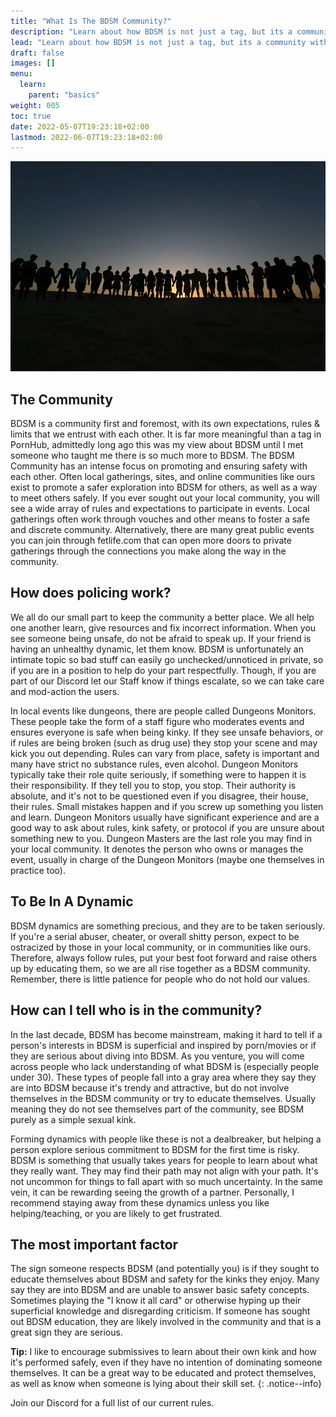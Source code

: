 ```yaml
---
title: "What Is The BDSM Community?"
description: "Learn about how BDSM is not just a tag, but its a community with tons of great people. Learn how to navigate the hidden world of BDSM"
lead: "Learn about how BDSM is not just a tag, but its a community with tons of great people. Learn how to navigate the hidden world of BDSM"
draft: false
images: []
menu:
  learn:
    parent: "basics"
weight: 005
toc: true
date: 2022-05-07T19:23:18+02:00
lastmod: 2022-06-07T19:23:18+02:00
---
```


![Image](people-4050698_960_720.jpeg)

## The Community

BDSM is a community first and foremost, with its own expectations, rules & limits that we entrust with each other. It is far more meaningful than a tag in PornHub, admittedly long ago this was my view about BDSM until I met someone who taught me there is so much more to BDSM. The BDSM Community has an intense focus on promoting and ensuring safety with each other. Often local gatherings, sites, and online communities like ours exist to promote a safer exploration into BDSM for others, as well as a way to meet others safely. If you ever sought out your local community, you will see a wide array of rules and expectations to participate in events. Local gatherings often work through vouches and other means to foster a safe and discrete community. Alternatively, there are many great public events you can join through fetlife.com that can open more doors to private gatherings through the connections you make along the way in the community.

## How does policing work?

We all do our small part to keep the community a better place. We all help one another learn, give resources and fix incorrect information. When you see someone being unsafe, do not be afraid to speak up. If your friend is having an unhealthy dynamic, let them know. BDSM is unfortunately an intimate topic so bad stuff can easily go unchecked/unnoticed in private, so if you are in a position to help do your part respectfully. Though, if you are part of our Discord let our Staff know if things escalate, so we can take care and mod-action the users.

In local events like dungeons, there are people called Dungeons Monitors. These people take the form of a staff figure who moderates events and ensures everyone is safe when being kinky. If they see unsafe behaviors, or if rules are being broken (such as drug use) they stop your scene and may kick you out depending. Rules can vary from place, safety is important and many have strict no substance rules, even alcohol. Dungeon Monitors typically take their role quite seriously, if something were to happen it is their responsibility. If they tell you to stop, you stop. Their authority is absolute, and it's not to be questioned even if you disagree, their house, their rules. Small mistakes happen and if you screw up something you listen and learn. Dungeon Monitors usually have significant experience and are a good way to ask about rules, kink safety, or protocol if you are unsure about something new to you. Dungeon Masters are the last role you may find in your local community. It denotes the person who owns or manages the event, usually in charge of the Dungeon Monitors (maybe one themselves in practice too).

## To Be In A Dynamic

BDSM dynamics are something precious, and they are to be taken seriously. If you're a serial abuser, cheater, or overall shitty person, expect to be ostracized by those in your local community, or in communities like ours. Therefore, always follow rules, put your best foot forward and raise others up by educating them, so we are all rise together as a BDSM community. Remember, there is little patience for people who do not hold our values.

## How can I tell who is in the community?

In the last decade, BDSM has become mainstream, making it hard to tell if a person's interests in BDSM is superficial and inspired by porn/movies or if they are serious about diving into BDSM. As you venture, you will come across people who lack understanding of what BDSM is (especially people under 30). These types of people fall into a gray area where they say they are into BDSM because it's trendy and attractive, but do not involve themselves in the BDSM community or try to educate themselves. Usually meaning they do not see themselves part of the community, see BDSM purely as a simple sexual kink.

Forming dynamics with people like these is not a dealbreaker, but helping a person explore serious commitment to BDSM for the first time is risky. BDSM is something that usually takes years for people to learn about what they really want. They may find their path may not align with your path. It's not uncommon for things to fall apart with so much uncertainty. In the same vein, it can be rewarding seeing the growth of a partner. Personally, I recommend staying away from these dynamics unless you like helping/teaching, or you are likely to get frustrated.

## The most important factor

The sign someone respects BDSM (and potentially you) is if they sought to educate themselves about BDSM and safety for the kinks they enjoy. Many say they are into BDSM and are unable to answer basic safety concepts. Sometimes playing the "I know it all card" or otherwise hyping up their superficial knowledge and disregarding criticism. If someone has sought out BDSM education, they are likely involved in the community and that is a great sign they are serious.

**Tip:** I like to encourage submissives to learn about their own kink and how it's performed safely, even if they have no intention of dominating someone themselves. It can be a great way to be educated and protect themselves, as well as know when someone is lying about their skill set.
{: .notice--info}

Join our Discord for a full list of our current rules.

